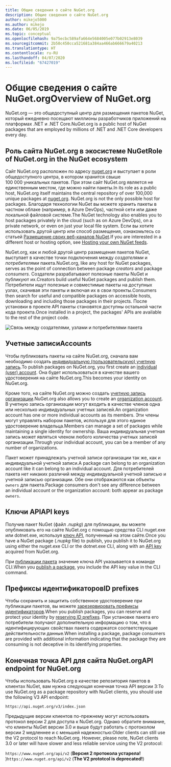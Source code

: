 ```yaml
---
title: Общие сведения о сайте NuGet.org
description: Общие сведения о сайте NuGet.org
author: mikejo5000
ms.author: mikejo
ms.date: 06/05/2019
ms.topic: conceptual
ms.openlocfilehash: 9a75ecbc589afa664e5684005e077b02913e8039
ms.sourcegitcommit: 2b50c450cca521681a384aa466ab666679a40213
ms.translationtype: HT
ms.contentlocale: ru-RU
ms.lasthandoff: 04/07/2020
ms.locfileid: "67427019"
---
```

# <a name="overview-of-nugetorg"></a><span data-ttu-id="0e007-103">Общие сведения о сайте NuGet.org</span><span class="sxs-lookup"><span data-stu-id="0e007-103">Overview of NuGet.org</span></span>

<span data-ttu-id="0e007-104">NuGet.org — это общедоступный центр для размещения пакетов NuGet, который ежедневно посещают миллионы разработчиков приложений на платформах .NET и .NET Core.</span><span class="sxs-lookup"><span data-stu-id="0e007-104">NuGet.org is a public host of NuGet packages that are employed by millions of .NET and .NET Core developers every day.</span></span>

## <a name="role-of-nugetorg-in-the-nuget-ecosystem"></a><span data-ttu-id="0e007-105">Роль сайта NuGet.org в экосистеме NuGet</span><span class="sxs-lookup"><span data-stu-id="0e007-105">Role of NuGet.org in the NuGet ecosystem</span></span>

<span data-ttu-id="0e007-106">Сайт NuGet.org расположен по адресу [nuget.org](https://www.nuget.org) и выступает в роли общедоступного центра, в котором хранится свыше 100 000 уникальных пакетов. При этом сайт NuGet.org является не единственным местом, где можно найти пакеты.</span><span class="sxs-lookup"><span data-stu-id="0e007-106">In its role as a public host, NuGet.org itself maintains the central repository of over 100,000 unique packages at [nuget.org](https://www.nuget.org). NuGet.org is not the only possible host for packages.</span></span> <span data-ttu-id="0e007-107">Благодаря технологии NuGet вы можете хранить пакеты в частном облаке (например, в Azure DevOps), частной сети или даже локальной файловой системе.</span><span class="sxs-lookup"><span data-stu-id="0e007-107">The NuGet technology also enables you to host packages privately in the cloud (such as on Azure DevOps), on a private network, or even on just your local file system.</span></span> <span data-ttu-id="0e007-108">Если вы хотите использовать другой центр или способ размещения, ознакомьтесь со статьей [Размещение своих веб-каналов NuGet](../hosting-packages/overview.md).</span><span class="sxs-lookup"><span data-stu-id="0e007-108">If you are interested in a different host or hosting option, see [Hosting your own NuGet feeds](../hosting-packages/overview.md).</span></span>

<span data-ttu-id="0e007-109">NuGet.org, как и любой другой центр размещения пакетов NuGet, выступает в качестве точки подключения между *создателями* и *потребителями* пакета.</span><span class="sxs-lookup"><span data-stu-id="0e007-109">NuGet.org, like any host for NuGet packages, serves as the point of connection between package *creators* and package *consumers*.</span></span> <span data-ttu-id="0e007-110">Создатели разрабатывают полезные пакеты NuGet и публикуют их.</span><span class="sxs-lookup"><span data-stu-id="0e007-110">Creators build useful NuGet packages and publish them.</span></span> <span data-ttu-id="0e007-111">Потребители ищут полезные и совместимые пакеты на доступных узлах, скачивая эти пакеты и включая их в свои проекты.</span><span class="sxs-lookup"><span data-stu-id="0e007-111">Consumers then search for useful and compatible packages on accessible hosts, downloading and including those packages in their projects.</span></span> <span data-ttu-id="0e007-112">После установки в проекте API пакеты становятся доступны остальной части кода проекта.</span><span class="sxs-lookup"><span data-stu-id="0e007-112">Once installed in a project, the packages' APIs are available to the rest of the project code.</span></span>

![Связь между создателями, узлами и потребителями пакета](media/nuget-roles.png)

## <a name="accounts"></a><span data-ttu-id="0e007-114">Учетные записи</span><span class="sxs-lookup"><span data-stu-id="0e007-114">Accounts</span></span>

<span data-ttu-id="0e007-115">Чтобы публиковать пакеты на сайте NuGet.org, сначала вам необходимо создать [индивидуальную (пользовательскую) учетную запись](individual-accounts.md).</span><span class="sxs-lookup"><span data-stu-id="0e007-115">To publish packages on NuGet.org, you first create an [individual (user) account](individual-accounts.md).</span></span> <span data-ttu-id="0e007-116">Она будет использоваться в качестве вашего удостоверения на сайте NuGet.org.</span><span class="sxs-lookup"><span data-stu-id="0e007-116">This becomes your identity on NuGet.org.</span></span>

<span data-ttu-id="0e007-117">Кроме того, на сайте NuGet.org можно создать [учетную запись организации](organizations-on-nuget-org.md).</span><span class="sxs-lookup"><span data-stu-id="0e007-117">NuGet.org also allows you to create an [organization account](organizations-on-nuget-org.md).</span></span> <span data-ttu-id="0e007-118">В учетную запись организации могут входить в качестве членов одна или несколько индивидуальных учетных записей.</span><span class="sxs-lookup"><span data-stu-id="0e007-118">An organization account has one or more individual accounts as its members.</span></span> <span data-ttu-id="0e007-119">Эти члены могут управлять набором пакетов, используя для этого единое удостоверение владельца.</span><span class="sxs-lookup"><span data-stu-id="0e007-119">Members can manage a set of packages while maintaining a single identity for ownership.</span></span> <span data-ttu-id="0e007-120">Ваша индивидуальная учетная запись может являться членом любого количества учетных записей организации.</span><span class="sxs-lookup"><span data-stu-id="0e007-120">Through your individual account, you can be a member of any number of organizations.</span></span>

<span data-ttu-id="0e007-121">Пакет может принадлежать учетной записи организации так же, как и индивидуальной учетной записи.</span><span class="sxs-lookup"><span data-stu-id="0e007-121">A package can belong to an organization account like it can belong to an individual account.</span></span> <span data-ttu-id="0e007-122">Для потребителей пакета нет никаких различий между индивидуальной учетной записью и учетной записью организации. Обе они отображаются как объекты `owners` для пакета.</span><span class="sxs-lookup"><span data-stu-id="0e007-122">Package consumers don't see any difference between an individual account or the organization account: both appear as package `owners`.</span></span>

## <a name="api-keys"></a><span data-ttu-id="0e007-123">Ключи API</span><span class="sxs-lookup"><span data-stu-id="0e007-123">API keys</span></span>

<span data-ttu-id="0e007-124">Получив пакет NuGet (файл *.nupkg*) для публикации, вы можете опубликовать его на сайте NuGet.org с помощью средства CLI nuget.exe или dotnet.exe, используя [ключ API](scoped-api-keys.md), полученный на этом сайте.</span><span class="sxs-lookup"><span data-stu-id="0e007-124">Once you have a NuGet package (*.nupkg* file) to publish, you publish it to NuGet.org using either the nuget.exe CLI or the dotnet.exe CLI, along with an [API key](scoped-api-keys.md) acquired from NuGet.org.</span></span>

<span data-ttu-id="0e007-125">При [публикации пакета](../create-packages/creating-a-package.md) значение ключа API указывается в команде CLI.</span><span class="sxs-lookup"><span data-stu-id="0e007-125">When you [publish a package](../create-packages/creating-a-package.md), you include the API key value in the CLI command.</span></span>

## <a name="id-prefixes"></a><span data-ttu-id="0e007-126">Префиксы идентификаторов</span><span class="sxs-lookup"><span data-stu-id="0e007-126">ID prefixes</span></span>

<span data-ttu-id="0e007-127">Чтобы сохранить и защитить собственное удостоверение при публикации пакетов, вы можете [зарезервировать префиксы идентификаторов](id-prefix-reservation.md).</span><span class="sxs-lookup"><span data-stu-id="0e007-127">When you publish packages, you can reserve and protect your identity by [reserving ID prefixes](id-prefix-reservation.md).</span></span> <span data-ttu-id="0e007-128">При установке пакета его потребители получают дополнительную информацию о том, что в идентифицирующих свойствах пакета содержатся соответствующие действительности данные.</span><span class="sxs-lookup"><span data-stu-id="0e007-128">When installing a package, package consumers are provided with additional information indicating that the package they are consuming is not deceptive in its identifying properties.</span></span>

## <a name="api-endpoint-for-nugetorg"></a><span data-ttu-id="0e007-129">Конечная точка API для сайта NuGet.org</span><span class="sxs-lookup"><span data-stu-id="0e007-129">API endpoint for NuGet.org</span></span>

<span data-ttu-id="0e007-130">Чтобы использовать NuGet.org в качестве репозитория пакетов в клиентах NuGet, вам нужна следующая конечная точка API версии 3:</span><span class="sxs-lookup"><span data-stu-id="0e007-130">To use NuGet.org as a package repository with NuGet clients, you should use the following V3 API endpoint:</span></span> 

`https://api.nuget.org/v3/index.json`

<span data-ttu-id="0e007-131">Предыдущие версии клиентов по-прежнему могут использовать протокол версии 2 для доступа к NuGet.org. Однако обратите внимание, что клиенты NuGet версии 3.0 и выше будут работать с протоколом версии 2 медленнее и с меньшей надежностью:</span><span class="sxs-lookup"><span data-stu-id="0e007-131">Older clients can still use the V2 protocol to reach NuGet.org. However, please note, NuGet clients 3.0 or later will have slower and less reliable service using the V2 protocol:</span></span>

<span data-ttu-id="0e007-132">`https://www.nuget.org/api/v2` (**Версия 2 протокола устарела!** )</span><span class="sxs-lookup"><span data-stu-id="0e007-132">`https://www.nuget.org/api/v2` (**The V2 prototcol is deprecated!**)</span></span>
